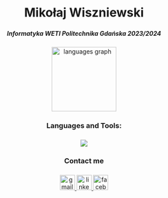 <h1 align="center">Mikołaj Wiszniewski</h1>

###

<h5 align="center">Informatyka WETI Politechnika Gdańska  2023/2024</h5>

###

<div align="center">
  <img src="https://github-readme-stats-weeshshs-projects.vercel.app/api/top-langs?username=Weeshsh&locale=en&hide_title=false&layout=compact&card_width=320&langs_count=6&theme=dracula&hide_border=false&exclude_repo=github-readme-stats&hide=javascript,php" height="150" alt="languages graph"  />
</div>

###

<h3 align="center">Languages and Tools:</h3>

###

<p align="center">
  <a href="https://skillicons.dev">
    <img src="https://skillicons.dev/icons?i=cpp,c,python,java,git,linux" />
  </a>
</p>

###

<h3 align="center">Contact me</h3>

###

<div align="center">
  <a href="mailto:mikowisz@gmail.com" target="_blank">
    <img src="https://img.shields.io/static/v1?message=Gmail&logo=gmail&label=&color=D14836&logoColor=white&labelColor=&style=for-the-badge" height="35" alt="gmail logo"  />
  </a>
  <a href="https://www.linkedin.com/in/miko%C5%82aj-wiszniewski-aa6293292/" target="_blank">
    <img src="https://img.shields.io/static/v1?message=LinkedIn&logo=linkedin&label=&color=0077B5&logoColor=white&labelColor=&style=for-the-badge" height="35" alt="linkedin logo"  />
  </a>
  <a href="https://fb.com/mikolajwiszniewskii" target="_blank">
    <img src="https://img.shields.io/static/v1?message=Facebook&logo=facebook&label=&color=1877F2&logoColor=white&labelColor=&style=for-the-badge" height="35" alt="facebook logo"  />
  </a>
</div>
